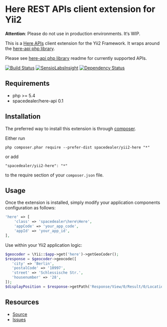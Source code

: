# Here REST APIs client extension for Yii2

**Attention**: Please do not use in production environments. It‘s WIP.

This is a [Here APIs](https://developer.here.com/rest-apis) client extension for the Yii2 Framework.
It wraps around the [here-api php library](https://github.com/spacedealer/here-api).

Please see [here-api php library](https://github.com/spacedealer/here-api) readme for currently supported APIs.

[![Build Status](https://travis-ci.org/spacedealer/yii2-here.svg?branch=master)](https://travis-ci.org/spacedealer/yii2-here)
[![SensioLabsInsight](https://insight.sensiolabs.com/projects/277b77ff-44fd-4c89-ad74-205a29e47dcd/mini.png)](https://insight.sensiolabs.com/projects/277b77ff-44fd-4c89-ad74-205a29e47dcd)
[![Dependency Status](https://www.versioneye.com/user/projects/547f125d8674a43281000116/badge.svg?style=flat)](https://www.versioneye.com/user/projects/547f125d8674a43281000116)

## Requirements

 - php >= 5.4
 - spacedealer/here-api 0.1
 
## Installation

The preferred way to install this extension is through [composer](http://getcomposer.org/download/).

Either run

```
php composer.phar require --prefer-dist spacedealer/yii2-here "*"
```

or add

```
"spacedealer/yii2-here": "*"
```

to the require section of your `composer.json` file.

## Usage

Once the extension is installed, simply modify your application components configuration as follows:

```php
'here' => [
	'class' => 'spacedealer\here\Here',
	'appCode' => 'your_app_code',
	'appId' => 'your_app_id',
],
```
Use within your Yii2 application logic:

```php
$geocoder = \Yii::$app->get('here')->getGeoCoder();
$response = $geocoder->geocode([
   'city' => 'Berlin',
   'postalCode' => '10997',
   'street' => 'Schlessische Str.',
   'housenumber' => '28',
]);
$displayPosition = $response->getPath('Response/View/0/Result/0/Location/DisplayPosition');
```

## Resources

 - [Source](https://github.com/spacedealer/yii2-here)
 - [Issues](https://github.com/spacedealer/yii2-here/issues)

